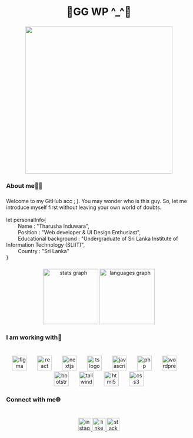 <br clear="both">

<h1 align="center">🔺GG WP ^_^🔻</h1>

###

<div align="center">
  <img height="400" src="https://media.giphy.com/media/JqmupuTVZYaQX5s094/giphy.gif?cid=790b7611mz4sdst2e26pb6mtf75zjfxb7o1ty3nq8wbo43um&ep=v1_gifs_search&rid=giphy.gif&ct=g"  />
</div>

###

<h3 align="left">About me👋🏻</h3>

###

<p align="left">Welcome to my GitHub acc ; ). You may wonder who is this guy. So, let me introduce myself first without leaving your own world of doubts.<br><br>let personalInfo{<br>   Name : "Tharusha Induwara",<br>   Position : "Web developer & UI Design Enthusiast",<br>   Educational background : "Undergraduate of Sri Lanka Institute of Information Technology (SLIIT)",<br>   Country : "Sri Lanka"<br>}</p>

###

<div align="center">
  <img src="https://github-readme-stats.vercel.app/api?username=t-induwara&hide_title=false&hide_rank=false&show_icons=true&include_all_commits=true&count_private=true&disable_animations=false&theme=cobalt&locale=en&hide_border=true" height="150" alt="stats graph"  />
  <img src="https://github-readme-stats.vercel.app/api/top-langs?username=t-induwara&locale=en&hide_title=false&layout=compact&card_width=320&langs_count=5&theme=cobalt&hide_border=true" height="150" alt="languages graph"  />
</div>

###

<h3 align="left">I am working with💢</h3>

###

<br clear="both">

<div align="center">
  <img src="https://skillicons.dev/icons?i=figma" height="40" alt="figma logo"  />
  <img width="20" />
  <img src="https://skillicons.dev/icons?i=react" height="40" alt="react logo"  />
  <img width="20" />
  <img src="https://skillicons.dev/icons?i=nextjs" height="40" alt="nextjs logo"  />
  <img width="20" />
  <img src="https://skillicons.dev/icons?i=ts" height="40" alt="ts logo"  />
  <img width="20" />
  <img src="https://skillicons.dev/icons?i=js" height="40" alt="javascript logo"  />
  <img width="20" />
  <img src="https://skillicons.dev/icons?i=php" height="40" alt="php logo"  />
  <img width="20" />
  <img src="https://skillicons.dev/icons?i=wordpress" height="40" alt="wordpress logo"  />
  <img width="20" />
  <img src="https://skillicons.dev/icons?i=bootstrap" height="40" alt="bootstrap logo"  />
  <img width="20" />
  <img src="https://skillicons.dev/icons?i=tailwind" height="40" alt="tailwind logo"  />
  <img width="20" />
  <img src="https://skillicons.dev/icons?i=html" height="40" alt="html5 logo"  />
  <img width="20" />
  <img src="https://skillicons.dev/icons?i=css" height="40" alt="css3 logo"  />
</div>

###

<div align="center">
</div>

###

<h3 align="left">Connect with me🌐</h3>

###

<br clear="both">

<div align="center">
  <a href="https://www.instagram.com/_t1maxx_/" target="_blank">
    <img src="https://img.shields.io/static/v1?message=Instagram&logo=instagram&label=&color=E4405F&logoColor=white&labelColor=&style=for-the-badge" height="35" alt="instagram logo"  />
  </a>
  <a href="https://www.linkedin.com/in/t-induwara/" target="_blank">
    <img src="https://img.shields.io/static/v1?message=LinkedIn&logo=linkedin&label=&color=0077B5&logoColor=white&labelColor=&style=for-the-badge" height="35" alt="linkedin logo"  />
  </a>
  <a href="https://stackoverflow.com/users/12953881/tharusha-induwara" target="_blank">
    <img src="https://img.shields.io/static/v1?message=Stackoverflow&logo=stackoverflow&label=&color=FE7A16&logoColor=white&labelColor=&style=for-the-badge" height="35" alt="stackoverflow logo"  />
  </a>
</div>

###

<div align="center">
</div>

###
